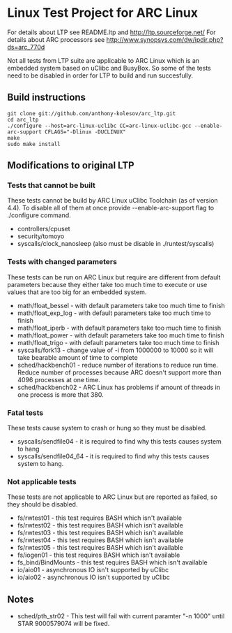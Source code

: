 # Linux Test Project for ARC Linux

For details about LTP see README.ltp and http://ltp.sourceforge.net/
For details about ARC processors see http://www.synopsys.com/dw/ipdir.php?ds=arc_770d

Not all tests from LTP suite are applicable to ARC Linux which is an embedded
system based on uClibc and BusyBox. So some of the tests need to be disabled in
order for LTP to build and run succesfully.


## Build instructions

```
git clone git://github.com/anthony-kolesov/arc_ltp.git
cd arc_ltp
./configure --host=arc-linux-uclibc CC=arc-linux-uclibc-gcc --enable-arc-support CFLAGS="-Dlinux -DUCLINUX"
make
sudo make install
```

## Modifications to original LTP

### Tests that cannot be built

These tests cannot be build by ARC Linux uClibc Toolchain (as of version 4.4). To disable all of
them at once provide --enable-arc-support flag to ./configure command.

* controllers/cpuset
* security/tomoyo
* syscalls/clock_nanosleep (also must be disable in ./runtest/syscalls)


### Tests with changed parameters

These tests can be run on ARC Linux but require are different from default
parameters because they either take too much time to execute or use values that
are too big for an embedded system.

* math/float_bessel - with default parameters take too much time to finish
* math/float_exp_log - with default parameters take too much time to finish
* math/float_iperb - with default parameters take too much time to finish
* math/float_power - with default parameters take too much time to finish
* math/float_trigo - with default parameters take too much time to finish
* syscalls/fork13 - change value of -i from 1000000 to 10000 so it will take
  bearable amount of time to complete	
* sched/hackbench01 - reduce number of iterations to reduce run time. Reduce
  number of processes because ARC doesn't support more than 4096 processes at
  one time.
* sched/hackbench02 - ARC Linux has problems if amount of threads in one
  process is more that 380.


### Fatal tests

These tests cause system to crash or hung so they must be disabled.

* syscalls/sendfile04 - it is required to find why this tests causes system to hang
* syscalls/sendfile04_64 - it is required to find why this tests causes system to hang.


### Not applicable tests

These tests are not applicable to ARC Linux but are reported as failed, so they
should be disabled.

* fs/rwtest01 - this test requires BASH which isn't available
* fs/rwtest02 - this test requires BASH which isn't available
* fs/rwtest03 - this test requires BASH which isn't available
* fs/rwtest04 - this test requires BASH which isn't available
* fs/rwtest05 - this test requires BASH which isn't available
* fs/iogen01 - this test requires BASH which isn't available
* fs_bind/BindMounts - this test requires BASH which isn't available
* io/aio01 - asynchronous IO isn't supported by uClibc
* io/aio02 - asynchronous IO isn't supported by uClibc


## Notes

* sched/pth_str02 - This test will fail with current paramter "-n 1000" until
  STAR 9000579074 will be fixed.

